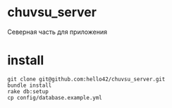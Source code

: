 chuvsu_server
=============

Северная часть для приложения


install
=======

  ```
  git clone git@github.com:hello42/chuvsu_server.git
  bundle install
  rake db:setup
  cp config/database.example.yml
  ```
